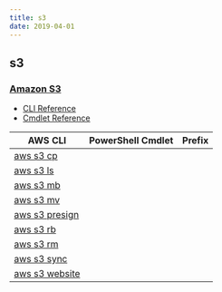 ```yaml
---
title: s3
date: 2019-04-01
---
```


## s3

### [Amazon S3](https://aws.amazon.com/s3/)

* [CLI Reference](https://docs.aws.amazon.com/cli/latest/reference/s3/index.html)
* [Cmdlet Reference](https://docs.aws.amazon.com/powershell/latest/reference/items/Amazon_Simple_Storage_Service_cmdlets.html)

|AWS CLI|PowerShell Cmdlet|Prefix|
|----|----|:--:|
|[aws s3 cp](https://docs.aws.amazon.com/cli/latest/reference/s3/cp.html)|||
|[aws s3 ls](https://docs.aws.amazon.com/cli/latest/reference/s3/ls.html)|||
|[aws s3 mb](https://docs.aws.amazon.com/cli/latest/reference/s3/mb.html)|||
|[aws s3 mv](https://docs.aws.amazon.com/cli/latest/reference/s3/mv.html)|||
|[aws s3 presign](https://docs.aws.amazon.com/cli/latest/reference/s3/presign.html)|||
|[aws s3 rb](https://docs.aws.amazon.com/cli/latest/reference/s3/rb.html)|||
|[aws s3 rm](https://docs.aws.amazon.com/cli/latest/reference/s3/rm.html)|||
|[aws s3 sync](https://docs.aws.amazon.com/cli/latest/reference/s3/sync.html)|||
|[aws s3 website](https://docs.aws.amazon.com/cli/latest/reference/s3/website.html)|||


